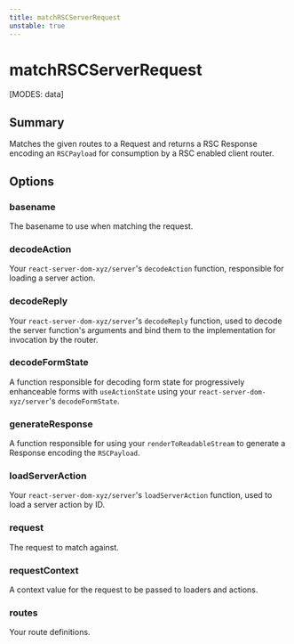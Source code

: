 ```yaml
---
title: matchRSCServerRequest
unstable: true
---
```


# matchRSCServerRequest

[MODES: data]

## Summary

Matches the given routes to a Request and returns a RSC Response encoding an `RSCPayload` for consumption by a RSC enabled client router.

## Options

### basename

The basename to use when matching the request.

### decodeAction

Your `react-server-dom-xyz/server`'s `decodeAction` function, responsible for loading a server action.

### decodeReply

Your `react-server-dom-xyz/server`'s `decodeReply` function, used to decode the server function's arguments and bind them to the implementation for invocation by the router.

### decodeFormState

A function responsible for decoding form state for progressively enhanceable forms with `useActionState` using your `react-server-dom-xyz/server`'s `decodeFormState`.

### generateResponse

A function responsible for using your `renderToReadableStream` to generate a Response encoding the `RSCPayload`.

### loadServerAction

Your `react-server-dom-xyz/server`'s `loadServerAction` function, used to load a server action by ID.

### request

The request to match against.

### requestContext

A context value for the request to be passed to loaders and actions.

### routes

Your route definitions.
